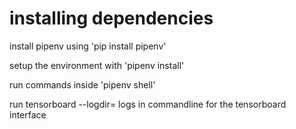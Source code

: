 # installing dependencies

install pipenv using 'pip install pipenv'

setup the environment with 'pipenv install'

run commands inside 'pipenv shell'

run tensorboard --logdir= logs in commandline for
the tensorboard interface
